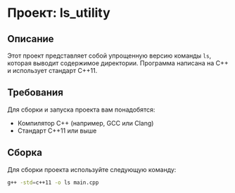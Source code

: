 # Проект: ls_utility

## Описание
Этот проект представляет собой упрощенную версию команды `ls`, которая выводит содержимое директории. Программа написана на C++ и использует стандарт C++11.

## Требования
Для сборки и запуска проекта вам понадобятся:

- Компилятор C++ (например, GCC или Clang)
- Стандарт C++11 или выше

## Сборка
Для сборки проекта используйте следующую команду:

```bash
g++ -std=c++11 -o ls main.cpp
